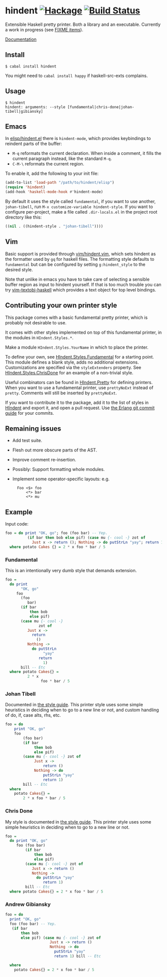 
# hindent [![Hackage](https://img.shields.io/hackage/v/hindent.svg?style=flat)](https://hackage.haskell.org/package/hindent) [![Build Status](https://travis-ci.org/chrisdone/hindent.png)](https://travis-ci.org/chrisdone/hindent)

Extensible Haskell pretty printer. Both a library and an
executable. Currently a work in progress (see
[FIXME items](https://github.com/chrisdone/hindent/blob/master/src/HIndent/Pretty.hs)).

[Documentation](http://chrisdone.github.io/hindent/)

## Install

    $ cabal install hindent

You might need to `cabal install happy` if haskell-src-exts complains.

## Usage

    $ hindent
    hindent: arguments: --style [fundamental|chris-done|johan-tibell|gibiansky]

## Emacs

In
[elisp/hindent.el](https://github.com/chrisdone/hindent/blob/master/elisp/hindent.el)
there is `hindent-mode`, which provides keybindings to reindent parts of the
buffer:

- `M-q` reformats the current declaration.  When inside a comment, it fills the
  current paragraph instead, like the standard `M-q`.
- `C-M-\` reformats the current region.

To enable it, add the following to your init file:

```lisp
(add-to-list 'load-path "/path/to/hindent/elisp")
(require 'hindent)
(add-hook 'haskell-mode-hook #'hindent-mode)
```

By default it uses the style called `fundamental`, if you want to use
another, `johan-tibell`, run `M-x customize-variable
hindent-style`. If you want to configure per-project, make a file
called `.dir-locals.el` in the project root directory like this:

``` lisp
((nil . ((hindent-style . "johan-tibell"))))
```

## Vim

Basic support is provided through [vim/hindent.vim](https://github.com/chrisdone/hindent/blob/master/vim/hindent.vim),
which sets hindent as the formatter used by `gq` for haskell files. The formatting style
defaults to `fundamental` but can be configured by setting `g:hindent_style` to the desired style.

Note that unlike in emacs you have to take care of selecting a sensible buffer region as input to
hindent yourself. If that is too much trouble you can try [vim-textobj-haskell](https://github.com/gilligan/vim-textobj-haskell) which provides a text object for top level bindings.

## Contributing your own printer style

This package comes with a basic fundamental pretty printer, which is
probably not desirable to use.

It comes with other styles implemented on top of this fundamental
printer, in the modules in `HIndent.Styles.*`.

Make a module `HIndent.Styles.YourName` in which to place the printer.

To define your own, see
[HIndent.Styles.Fundamental](https://github.com/chrisdone/hindent/blob/master/src/HIndent/Styles/Fundamental.hs)
for a starting point. This module defines a blank style, adds no
additional extensions. Customizations are specified via the
`styleExtenders` property. See
[HIndent.Styles.ChrisDone](https://github.com/chrisdone/hindent/blob/master/src/HIndent/Styles/ChrisDone.hs)
for an example of a non-trivial style.

Useful combinators can be found in
[HIndent.Pretty](https://github.com/chrisdone/hindent/blob/master/src/HIndent/Pretty.hs)
for defining printers. When you want to use a fundamental printer, use
`prettyNoExt` instead of `pretty`. Comments will still be inserted by
`prettyNoExt`.

If you want to contribute it to the package, add it to the list of
styles in
[HIndent](https://github.com/chrisdone/hindent/blob/master/src/HIndent.hs)
and export it, and open a pull request. Use
[the Erlang git commit guide](https://github.com/erlang/otp/wiki/Writing-good-commit-messages)
for your commits.

## Remaining issues

* Add test suite.
* Flesh out more obscure parts of the AST.
* Improve comment re-insertion.
* Possibly: Support formatting whole modules.
* Implement some operator-specific layouts: e.g.

        Foo <$> foo
            <*> bar
            <*> mu

## Example

Input code:

``` haskell
foo = do print "OK, go"; foo (foo bar) -- Yep.
          (if bar then bob else pif) (case mu {- cool -} zot of
            Just x -> return (); Nothing -> do putStrLn "yay"; return 1) bill -- Etc
  where potato Cakes {} = 2 * x foo * bar / 5
```

### Fundamental

This is an intentionally very dumb style that demands extension.

``` haskell
foo =
  do print
       "OK, go"
     foo
       (foo
          bar)
       (if bar
           then bob
           else pif)
       (case mu {- cool -}
               zot of
          Just x ->
            return
              ()
          Nothing ->
            do putStrLn
                 "yay"
               return
                 1)
       bill -- Etc
  where potato Cakes{} =
          2 * x
                foo * bar / 5
```

### Johan Tibell

Documented in
[the style guide](https://github.com/tibbe/haskell-style-guide).
This printer style uses some simple heuristics in deciding when to go
to a new line or not, and custom handling of do, if, case alts, rhs,
etc.

``` haskell
foo = do
    print "OK, go"
    foo
        (foo bar)
        (if bar
             then bob
             else pif)
        (case mu {- cool -} zot of
             Just x ->
                 return ()
             Nothing -> do
                 putStrLn "yay"
                 return 1)
        bill -- Etc
  where
    potato Cakes{} =
        2 * x foo * bar / 5
```

### Chris Done

My style is documented in
[the style guide](https://github.com/chrisdone/haskell-style-guide).
This printer style uses some simple heuristics in deciding when to go
to a new line or not.

``` haskell
foo =
  do print "OK, go"
     foo (foo bar)
         (if bar
             then bob
             else pif)
         (case mu {- cool -} zot of
            Just x -> return ()
            Nothing ->
              do putStrLn "yay"
                 return 1)
         bill -- Etc
  where potato Cakes{} = 2 * x foo * bar / 5
```

### Andrew Gibiansky

``` haskell
foo = do
  print "OK, go"
  foo (foo bar) -- Yep.
   (if bar
       then bob
       else pif) (case mu {- cool -} zot of
                    Just x -> return ()
                    Nothing -> do
                      putStrLn "yay"
                      return 1) bill -- Etc

  where
    potato Cakes{} = 2 * x foo * bar / 5
```
